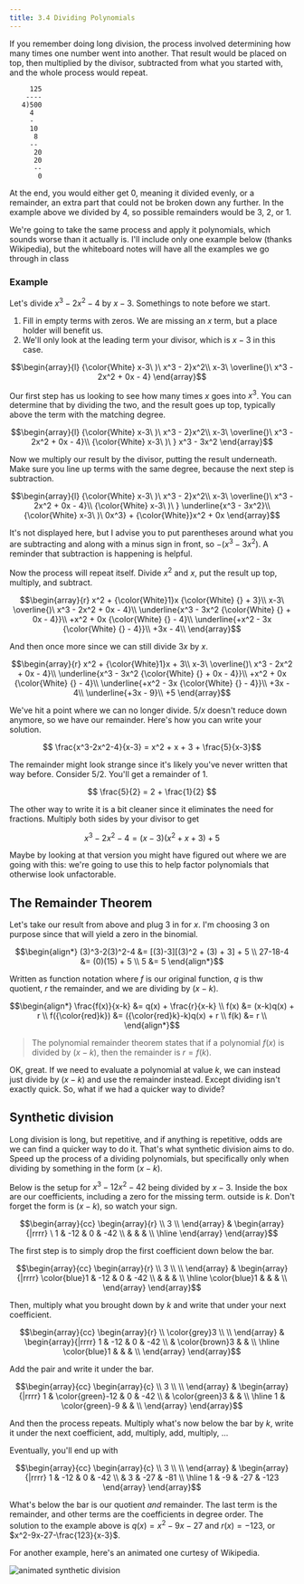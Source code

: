 ```yaml
---
title: 3.4 Dividing Polynomials
---
```


If you remember doing long division, the process involved determining how many times one number went into another. That result would be placed on top, then multiplied by the divisor, subtracted from what you started with, and the whole process would repeat.

```text
     125
    ----
   4)500
     4
     -  
     10 
      8
     -- 
      20
      20
      --
       0
```

At the end, you would either get 0, meaning it divided evenly, or a remainder, an extra part that could not be broken down any further. In the example above we divided by 4, so possible remainders would be 3, 2, or 1.

We're going to take the same process and apply it polynomials, which sounds worse than it actually is. I'll include only one example below (thanks Wikipedia), but the whiteboard notes will have all the examples we go through in class

### Example

Let's divide $x^3-2x^2-4$ by $x-3$. Somethings to note before we start.

1. Fill in empty terms with zeros. We are missing an $x$ term, but a place holder will benefit us.
2. We'll only look at the leading term your divisor, which is $x-3$ in this case.

$$\begin{array}{l}
{\color{White} x-3\ )\ x^3 - 2}x^2\\
x-3\ \overline{)\ x^3 - 2x^2 + 0x - 4}
\end{array}$$

Our first step has us looking to see how many times $x$ goes into $x^3$. You can determine that by dividing the two, and the result goes up top, typically above the term with the matching degree.

$$\begin{array}{l}
{\color{White} x-3\ )\ x^3 - 2}x^2\\
x-3\ \overline{)\ x^3 - 2x^2 + 0x - 4}\\
{\color{White} x-3\ )\ } x^3 - 3x^2
\end{array}$$

Now we multiply our result by the divisor, putting the result underneath. Make sure you line up terms with the same degree, because the next step is subtraction.

$$\begin{array}{l}
{\color{White} x-3\ )\ x^3 - 2}x^2\\
x-3\ \overline{)\ x^3 - 2x^2 + 0x - 4}\\
{\color{White} x-3\ )\ } \underline{x^3 - 3x^2}\\
{\color{White} x-3\ )\ 0x^3} + {\color{White}}x^2 + 0x
\end{array}$$

It's not displayed here, but I advise you to put parentheses around what you are subtracting and along with a minus sign in front, so $-(x^3-3x^2)$. A reminder that subtraction is happening is helpful.

Now the process will repeat itself. Divide $x^2$ and $x$, put the result up top, multiply, and subtract.

$$\begin{array}{r}
 x^2 + {\color{White}1}x {\color{White} {} + 3}\\
 x-3\ \overline{)\ x^3 - 2x^2 + 0x - 4}\\
 \underline{x^3 - 3x^2 {\color{White} {} + 0x - 4}}\\
 +x^2 + 0x {\color{White} {} - 4}\\
 \underline{+x^2 - 3x {\color{White} {} - 4}}\\
 +3x - 4\\
\end{array}$$

And then once more since we can still divide $3x$ by $x$.

$$\begin{array}{r}
 x^2 + {\color{White}1}x + 3\\
 x-3\ \overline{)\ x^3 - 2x^2 + 0x - 4}\\
 \underline{x^3 - 3x^2 {\color{White} {} + 0x - 4}}\\
 +x^2 + 0x {\color{White} {} - 4}\\
 \underline{+x^2 - 3x {\color{White} {} - 4}}\\
 +3x - 4\\
 \underline{+3x - 9}\\
 +5
\end{array}$$

We've hit a point where we can no longer divide. $5/x$ doesn't reduce down anymore, so we have our remainder. Here's how you can write your solution.

$$ \frac{x^3-2x^2-4}{x-3} = x^2 + x + 3 + \frac{5}{x-3}$$

The remainder might look strange since it's likely you've never written that way before. Consider $5/2$. You'll get a remainder of 1.

$$ \frac{5}{2} = 2 + \frac{1}{2} $$

The other way to write it is a bit cleaner since it eliminates the need for fractions. Multiply both sides by your divisor to get

$$ x^3-2x^2-4 = (x-3)(x^2 + x + 3) + 5 $$

Maybe by looking at that version you might have figured out where we are going with this: we're going to use this to help factor polynomials that otherwise look unfactorable.

## The Remainder Theorem

Let's take our result from above and plug 3 in for $x$. I'm choosing 3 on purpose since that will yield a zero in the binomial.

$$\begin{align*}
(3)^3-2(3)^2-4 &= [(3)-3][(3)^2 + (3) + 3] + 5 \\
27-18-4    &= (0)(15) + 5 \\
5 &= 5
\end{align*}$$

Written as function notation where $f$ is our original function, $q$ is thw quotient, $r$ the remainder, and we are dividing by $(x-k)$.

$$\begin{align*}
\frac{f(x)}{x-k} &= q(x) + \frac{r}{x-k} \\
f(x) &= (x-k)q(x) + r \\
f({\color{red}k}) &= ({\color{red}k}-k)q(x) + r \\
f(k) &= r \\
\end{align*}$$

> The polynomial remainder theorem states that if a polynomial $f(x)$ is divided by $(x-k)$, then the remainder is $r=f(k)$.

OK, great. If we need to evaluate a polynomial at value $k$, we can instead just divide by $(x-k)$ and use the remainder instead. Except dividing isn't exactly quick. So, what if we had a quicker way to divide?

## Synthetic division

Long division is long, but repetitive, and if anything is repetitive, odds are we can find a quicker way to do it. That's what synthetic division aims to do. Speed up the process of a dividing polynomials, but specifically only when dividing by something in the form $(x-k)$.

Below is the setup for $x^3-12x^2-42$ being divided by $x-3$. Inside the box are our coefficients, including a zero for the missing term. outside is $k$. Don't forget the form is $(x-k)$, so watch your sign.

$$\begin{array}{cc}
    \begin{array}{r} \\ 3 \\ \end{array}
    &
    \begin{array}{|rrrr} \
        1 & -12 & 0 & -42 \\
          &     &   &     \\
        \hline
    \end{array}
\end{array}$$

The first step is to simply drop the first coefficient down below the bar.

$$\begin{array}{cc}
    \begin{array}{r} \\ 3 \\ \\ \end{array}
    &
    \begin{array}{|rrrr}  
        \color{blue}1 & -12 & 0 & -42 \\
          &     &   &     \\
        \hline
        \color{blue}1 &     &   &     \\
    \end{array}
\end{array}$$

Then, multiply what you brought down by $k$ and write that under your next coefficient.

$$\begin{array}{cc}
    \begin{array}{r} \\ \color{grey}3 \\ \\ \end{array}
    &
    \begin{array}{|rrrr}  
        1 & -12 & 0 & -42 \\
          &   \color{brown}3 &   &     \\
        \hline
        \color{blue}1 &     &   &     \\
    \end{array}
\end{array}$$

Add the pair and write it under the bar.

$$\begin{array}{cc}
    \begin{array}{c} \\ 3 \\ \\ \end{array}
    &
    \begin{array}{|rrrr}  
        1 & \color{green}-12 & 0 & -42 \\
          &   \color{green}3 &   &     \\
        \hline
        1 &  \color{green}-9 &   &     \\
    \end{array}
\end{array}$$

And then the process repeats. Multiply what's now below the bar by $k$, write it under the next coefficient, add, multiply, add, multiply, ... 

Eventually, you'll end up with

$$\begin{array}{cc}
    \begin{array}{c} \\ 3 \\ \\ \end{array}
    &
    \begin{array}{|rrrr}  
        1 & -12 &   0 & -42 \\
          &   3 & -27 & -81 \\
        \hline 
        1 & -9 & -27 & -123 
    \end{array}
\end{array}$$

What's below the bar is our quotient *and* remainder. The last term is the remainder, and other terms are the coefficients in degree order. The solution to the example above is $q(x)=x^2-9x-27$ and $r(x)=-123$, or $x^2-9x-27-\frac{123}{x-3}$.

For another example, here's an animated one curtesy of Wikipedia.

![animated synthetic division](https://upload.wikimedia.org/wikipedia/commons/2/28/Synthdiv.gif)
